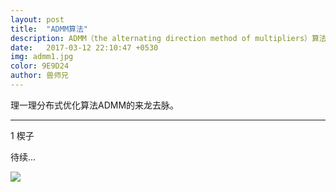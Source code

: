 ```yaml
---
layout: post
title:  "ADMM算法"
description: ADMM（the alternating direction method of multipliers）算法是怎样的
date:   2017-03-12 22:10:47 +0530
img: admm1.jpg
color: 9E9D24
author: 兽师兄
---
```


理一理分布式优化算法ADMM的来龙去脉。

---
1 楔子

待续...


![]({{site.baseurl}}/images/admm2.jpg)